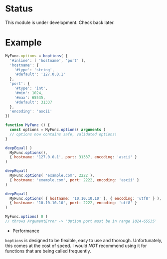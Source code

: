 # Status

This module is under development. Check back later.

# Example

```js
MyFunc.options = boptions( {
  '#inline': [ 'hostname', 'port' ],
  'hostname': {
    '#type': 'string',
    '#default': '127.0.0.1'
  },
  'port': {
    '#type': 'int',
    '#min': 1024,
    '#max': 65535,
    '#default': 31337
  },
  'encoding': 'ascii'
})

function MyFunc () {
  const options = MyFunc.options( arguments )
  // options now contains safe, validated options!
}

deepEqual( )
  MyFunc.options(),
  { hostname: '127.0.0.1', port: 31337, encoding: 'ascii' }
)

deepEqual(
  MyFunc.options( 'example.com', 2222 ),
  { hostname: 'example.com', port: 2222, encoding: 'ascii' }
)

deepEqual(
  MyFunc.options( { hostname: '10.10.10.10' }, { encoding: 'utf8' } ),
  { hostname: '10.10.10.10', port: 2222, encoding: 'utf8' }
)

MyFunc.options( 0 )
// throws ArgumentError -> 'Option port must be in range 1024-65535'

```
- Performance

`boptions` is designed to be flexible, easy to use and thorough. Unfortunately,
this comes at the cost of speed. I would *NOT* recommend using it for functions
that are being called frequently.
